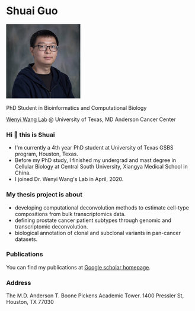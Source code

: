 # Shuai Guo

<img width="200" alt="profile" src="img/profiles.jpg">

PhD Student in Bioinformatics and Computational Biology

[Wenyi Wang Lab](https://odin.mdacc.tmc.edu/~wwang7/) @ University of Texas, MD Anderson Cancer Center

### Hi 👋 this is Shuai
- I'm currently a 4th year PhD student at University of Texas GSBS program, Houston, Texas.
- Before my PhD study, I finished my undergrad and mast degree in Cellular Biology at Central South University, Xiangya Medical School in China.
- I joined Dr. Wenyi Wang's Lab in April, 2020.

### My thesis project is about
- developing computational deconvolution methods to estimate cell-type compositions from bulk transcriptomics data.
- defining prostate cancer patient subtypes through genomic and transcriptomic deconvolution.
- biological annotation of clonal and subclonal variants in pan-cancer datasets.

### Publications
You can find my publications at [Google scholar homepage](https://scholar.google.com/citations?hl=en&user=uuEPxaQAAAAJ).

### Address
The M.D. Anderson T. Boone Pickens Academic Tower. 1400 Pressler St, Houston, TX 77030
